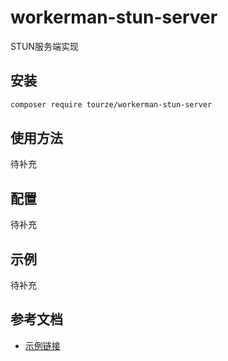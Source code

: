 # workerman-stun-server

STUN服务端实现

## 安装

```bash
composer require tourze/workerman-stun-server
```

## 使用方法

待补充

## 配置

待补充

## 示例

待补充

## 参考文档

- [示例链接](https://example.com)
